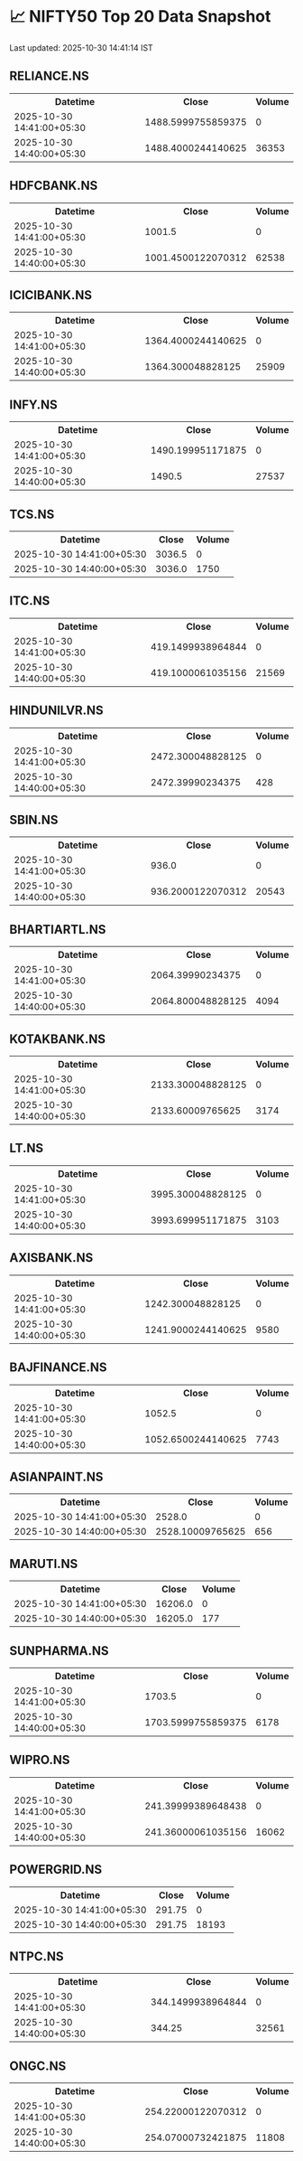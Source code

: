 # 📈 NIFTY50 Top 20 Data Snapshot

Last updated: 2025-10-30 14:41:14 IST

## RELIANCE.NS

<table>
  <tr><th>Datetime</th><th>Close</th><th>Volume</th></tr>
  <tr><td>2025-10-30 14:41:00+05:30</td><td>1488.5999755859375</td><td>0</td></tr>
  <tr><td>2025-10-30 14:40:00+05:30</td><td>1488.4000244140625</td><td>36353</td></tr>
</table>

## HDFCBANK.NS

<table>
  <tr><th>Datetime</th><th>Close</th><th>Volume</th></tr>
  <tr><td>2025-10-30 14:41:00+05:30</td><td>1001.5</td><td>0</td></tr>
  <tr><td>2025-10-30 14:40:00+05:30</td><td>1001.4500122070312</td><td>62538</td></tr>
</table>

## ICICIBANK.NS

<table>
  <tr><th>Datetime</th><th>Close</th><th>Volume</th></tr>
  <tr><td>2025-10-30 14:41:00+05:30</td><td>1364.4000244140625</td><td>0</td></tr>
  <tr><td>2025-10-30 14:40:00+05:30</td><td>1364.300048828125</td><td>25909</td></tr>
</table>

## INFY.NS

<table>
  <tr><th>Datetime</th><th>Close</th><th>Volume</th></tr>
  <tr><td>2025-10-30 14:41:00+05:30</td><td>1490.199951171875</td><td>0</td></tr>
  <tr><td>2025-10-30 14:40:00+05:30</td><td>1490.5</td><td>27537</td></tr>
</table>

## TCS.NS

<table>
  <tr><th>Datetime</th><th>Close</th><th>Volume</th></tr>
  <tr><td>2025-10-30 14:41:00+05:30</td><td>3036.5</td><td>0</td></tr>
  <tr><td>2025-10-30 14:40:00+05:30</td><td>3036.0</td><td>1750</td></tr>
</table>

## ITC.NS

<table>
  <tr><th>Datetime</th><th>Close</th><th>Volume</th></tr>
  <tr><td>2025-10-30 14:41:00+05:30</td><td>419.1499938964844</td><td>0</td></tr>
  <tr><td>2025-10-30 14:40:00+05:30</td><td>419.1000061035156</td><td>21569</td></tr>
</table>

## HINDUNILVR.NS

<table>
  <tr><th>Datetime</th><th>Close</th><th>Volume</th></tr>
  <tr><td>2025-10-30 14:41:00+05:30</td><td>2472.300048828125</td><td>0</td></tr>
  <tr><td>2025-10-30 14:40:00+05:30</td><td>2472.39990234375</td><td>428</td></tr>
</table>

## SBIN.NS

<table>
  <tr><th>Datetime</th><th>Close</th><th>Volume</th></tr>
  <tr><td>2025-10-30 14:41:00+05:30</td><td>936.0</td><td>0</td></tr>
  <tr><td>2025-10-30 14:40:00+05:30</td><td>936.2000122070312</td><td>20543</td></tr>
</table>

## BHARTIARTL.NS

<table>
  <tr><th>Datetime</th><th>Close</th><th>Volume</th></tr>
  <tr><td>2025-10-30 14:41:00+05:30</td><td>2064.39990234375</td><td>0</td></tr>
  <tr><td>2025-10-30 14:40:00+05:30</td><td>2064.800048828125</td><td>4094</td></tr>
</table>

## KOTAKBANK.NS

<table>
  <tr><th>Datetime</th><th>Close</th><th>Volume</th></tr>
  <tr><td>2025-10-30 14:41:00+05:30</td><td>2133.300048828125</td><td>0</td></tr>
  <tr><td>2025-10-30 14:40:00+05:30</td><td>2133.60009765625</td><td>3174</td></tr>
</table>

## LT.NS

<table>
  <tr><th>Datetime</th><th>Close</th><th>Volume</th></tr>
  <tr><td>2025-10-30 14:41:00+05:30</td><td>3995.300048828125</td><td>0</td></tr>
  <tr><td>2025-10-30 14:40:00+05:30</td><td>3993.699951171875</td><td>3103</td></tr>
</table>

## AXISBANK.NS

<table>
  <tr><th>Datetime</th><th>Close</th><th>Volume</th></tr>
  <tr><td>2025-10-30 14:41:00+05:30</td><td>1242.300048828125</td><td>0</td></tr>
  <tr><td>2025-10-30 14:40:00+05:30</td><td>1241.9000244140625</td><td>9580</td></tr>
</table>

## BAJFINANCE.NS

<table>
  <tr><th>Datetime</th><th>Close</th><th>Volume</th></tr>
  <tr><td>2025-10-30 14:41:00+05:30</td><td>1052.5</td><td>0</td></tr>
  <tr><td>2025-10-30 14:40:00+05:30</td><td>1052.6500244140625</td><td>7743</td></tr>
</table>

## ASIANPAINT.NS

<table>
  <tr><th>Datetime</th><th>Close</th><th>Volume</th></tr>
  <tr><td>2025-10-30 14:41:00+05:30</td><td>2528.0</td><td>0</td></tr>
  <tr><td>2025-10-30 14:40:00+05:30</td><td>2528.10009765625</td><td>656</td></tr>
</table>

## MARUTI.NS

<table>
  <tr><th>Datetime</th><th>Close</th><th>Volume</th></tr>
  <tr><td>2025-10-30 14:41:00+05:30</td><td>16206.0</td><td>0</td></tr>
  <tr><td>2025-10-30 14:40:00+05:30</td><td>16205.0</td><td>177</td></tr>
</table>

## SUNPHARMA.NS

<table>
  <tr><th>Datetime</th><th>Close</th><th>Volume</th></tr>
  <tr><td>2025-10-30 14:41:00+05:30</td><td>1703.5</td><td>0</td></tr>
  <tr><td>2025-10-30 14:40:00+05:30</td><td>1703.5999755859375</td><td>6178</td></tr>
</table>

## WIPRO.NS

<table>
  <tr><th>Datetime</th><th>Close</th><th>Volume</th></tr>
  <tr><td>2025-10-30 14:41:00+05:30</td><td>241.39999389648438</td><td>0</td></tr>
  <tr><td>2025-10-30 14:40:00+05:30</td><td>241.36000061035156</td><td>16062</td></tr>
</table>

## POWERGRID.NS

<table>
  <tr><th>Datetime</th><th>Close</th><th>Volume</th></tr>
  <tr><td>2025-10-30 14:41:00+05:30</td><td>291.75</td><td>0</td></tr>
  <tr><td>2025-10-30 14:40:00+05:30</td><td>291.75</td><td>18193</td></tr>
</table>

## NTPC.NS

<table>
  <tr><th>Datetime</th><th>Close</th><th>Volume</th></tr>
  <tr><td>2025-10-30 14:41:00+05:30</td><td>344.1499938964844</td><td>0</td></tr>
  <tr><td>2025-10-30 14:40:00+05:30</td><td>344.25</td><td>32561</td></tr>
</table>

## ONGC.NS

<table>
  <tr><th>Datetime</th><th>Close</th><th>Volume</th></tr>
  <tr><td>2025-10-30 14:41:00+05:30</td><td>254.22000122070312</td><td>0</td></tr>
  <tr><td>2025-10-30 14:40:00+05:30</td><td>254.07000732421875</td><td>11808</td></tr>
</table>


